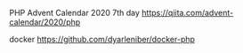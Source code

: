 PHP Advent Calendar 2020 7th day
https://qiita.com/advent-calendar/2020/php

docker
https://github.com/dyarleniber/docker-php